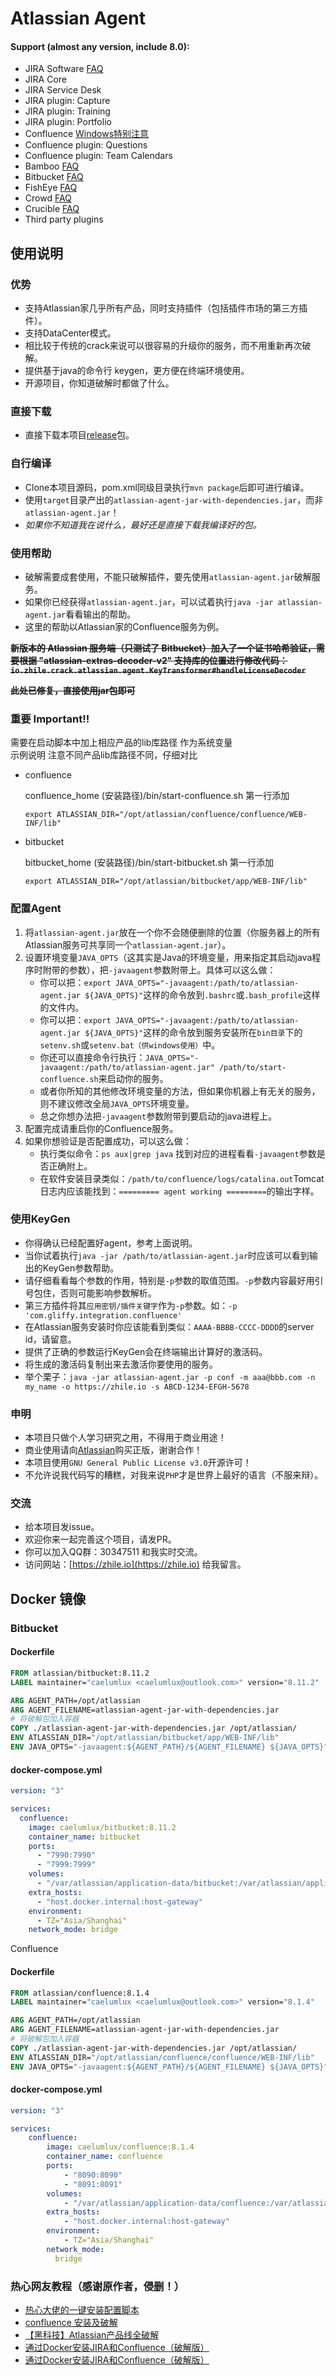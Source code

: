 # Atlassian Agent

#### Support (almost any version, include 8.0):
* JIRA Software [FAQ](doc/JIRA_FAQ.md)
* JIRA Core
* JIRA Service Desk
* JIRA plugin: Capture
* JIRA plugin: Training
* JIRA plugin: Portfolio
* Confluence [Windows特别注意](doc/Confluence_FAQ.md)
* Confluence plugin: Questions
* Confluence plugin: Team Calendars
* Bamboo [FAQ](doc/Bamboo_FAQ.md)
* Bitbucket [FAQ](doc/Bitbucket_FAQ.md)
* FishEye [FAQ](doc/FishEye_Crucible_FAQ.md)
* Crowd [FAQ](doc/Crowd_FAQ.md)
* Crucible [FAQ](doc/FishEye_Crucible_FAQ.md)
* Third party plugins

## 使用说明

### 优势
* 支持Atlassian家几乎所有产品，同时支持插件（包括插件市场的第三方插件）。
* 支持DataCenter模式。
* 相比较于传统的crack来说可以很容易的升级你的服务，而不用重新再次破解。
* 提供基于java的命令行 keygen，更方便在终端环境使用。
* 开源项目，你知道破解时都做了什么。

### 直接下载
* 直接下载本项目[release](https://gitee.com/pengzhile/atlassian-agent/releases)包。

### 自行编译
* Clone本项目源码，pom.xml同级目录执行`mvn package`后即可进行编译。
* 使用`target`目录产出的`atlassian-agent-jar-with-dependencies.jar`，而非`atlassian-agent.jar`！
* *如果你不知道我在说什么，最好还是直接下载我编译好的包。*

### 使用帮助
* 破解需要成套使用，不能只破解插件，要先使用`atlassian-agent.jar`破解服务。
* 如果你已经获得`atlassian-agent.jar`，可以试着执行`java -jar atlassian-agent.jar`看看输出的帮助。
* 这里的帮助以Atlassian家的Confluence服务为例。

~~**新版本的 Atlassian 服务端（只测试了 Bitbucket）加入了一个证书哈希验证，需要根据 "atlassian-extras-decoder-v2" 支持库的位置进行修改代码：`io.zhile.crack.atlassian.agent.KeyTransformer#handleLicenseDecoder`**~~

~~**此处已修复，直接使用jar包即可**~~

### 重要 Important!!

需要在启动脚本中加上相应产品的lib库路径 作为系统变量  
示例说明  注意不同产品lib库路径不同，仔细对比

* confluence

   confluence_home (安装路径)/bin/start-confluence.sh 第一行添加

   ```export ATLASSIAN_DIR="/opt/atlassian/confluence/confluence/WEB-INF/lib"```  


* bitbucket 

  bitbucket_home (安装路径)/bin/start-bitbucket.sh 第一行添加 

   ```export ATLASSIAN_DIR="/opt/atlassian/bitbucket/app/WEB-INF/lib"```
 
### 配置Agent
1. 将`atlassian-agent.jar`放在一个你不会随便删除的位置（你服务器上的所有Atlassian服务可共享同一个`atlassian-agent.jar`）。
2. 设置环境变量`JAVA_OPTS`（这其实是Java的环境变量，用来指定其启动java程序时附带的参数），把`-javaagent`参数附带上。具体可以这么做：
   * 你可以把：`export JAVA_OPTS="-javaagent:/path/to/atlassian-agent.jar ${JAVA_OPTS}"`这样的命令放到`.bashrc`或`.bash_profile`这样的文件内。
   * 你可以把：`export JAVA_OPTS="-javaagent:/path/to/atlassian-agent.jar ${JAVA_OPTS}"`这样的命令放到服务安装所在`bin目录`下的`setenv.sh`或`setenv.bat（供windows使用）`中。
   * 你还可以直接命令行执行：`JAVA_OPTS="-javaagent:/path/to/atlassian-agent.jar" /path/to/start-confluence.sh`来启动你的服务。
   * 或者你所知的其他修改环境变量的方法，但如果你机器上有无关的服务，则不建议修改全局`JAVA_OPTS`环境变量。
   * 总之你想办法把`-javaagent`参数附带到要启动的java进程上。
3. 配置完成请重启你的Confluence服务。
4. 如果你想验证是否配置成功，可以这么做：
   * 执行类似命令：`ps aux|grep java` 找到对应的进程看看`-javaagent`参数是否正确附上。
   * 在软件安装目录类似：`/path/to/confluence/logs/catalina.out`Tomcat日志内应该能找到：`========= agent working =========`的输出字样。

### 使用KeyGen
* 你得确认已经配置好agent，参考上面说明。
* 当你试着执行`java -jar /path/to/atlassian-agent.jar`时应该可以看到输出的KeyGen参数帮助。
* 请仔细看看每个参数的作用，特别是`-p`参数的取值范围。`-p`参数内容最好用引号包住，否则可能影响参数解析。
* 第三方插件将其`应用密钥/插件关键字`作为`-p`参数。如：`-p 'com.gliffy.integration.confluence'`
* 在Atlassian服务安装时你应该能看到类似：`AAAA-BBBB-CCCC-DDDD`的server id，请留意。
* 提供了正确的参数运行KeyGen会在终端输出计算好的激活码。
* 将生成的激活码复制出来去激活你要使用的服务。
* 举个栗子：`java -jar atlassian-agent.jar -p conf -m aaa@bbb.com -n my_name -o https://zhile.io -s ABCD-1234-EFGH-5678`

### 申明
* 本项目只做个人学习研究之用，不得用于商业用途！
* 商业使用请向[Atlassian](https://www.atlassian.com)购买正版，谢谢合作！
* 本项目使用`GNU General Public License v3.0`开源许可！
* 不允许说我代码写的糟糕，对我来说`PHP`才是世界上最好的语言（不服来辩）。

### 交流
* 给本项目发issue。
* 欢迎你来一起完善这个项目，请发PR。
* 你可以加入QQ群：30347511 和我实时交流。
* 访问网站：[https://zhile.io](https://zhile.io) 给我留言。

## Docker 镜像

### Bitbucket
#### Dockerfile
```dockerfile
FROM atlassian/bitbucket:8.11.2
LABEL maintainer="caelumlux <caelumlux@outlook.com>" version="8.11.2"

ARG AGENT_PATH=/opt/atlassian
ARG AGENT_FILENAME=atlassian-agent-jar-with-dependencies.jar
# 将破解包加入容器
COPY ./atlassian-agent-jar-with-dependencies.jar /opt/atlassian/
ENV ATLASSIAN_DIR="/opt/atlassian/bitbucket/app/WEB-INF/lib"
ENV JAVA_OPTS="-javaagent:${AGENT_PATH}/${AGENT_FILENAME} ${JAVA_OPTS}"
```
#### docker-compose.yml
```yaml
version: "3"

services:
  confluence:
    image: caelumlux/bitbucket:8.11.2
    container_name: bitbucket
    ports:
      - "7990:7990"
      - "7999:7999"
    volumes:
      - "/var/atlassian/application-data/bitbucket:/var/atlassian/application-data/bitbucket "
    extra_hosts:
      - "host.docker.internal:host-gateway"
    environment:
      - TZ="Asia/Shanghai"
    network_mode: bridge

```
Confluence

#### Dockerfile

```dockerfile
FROM atlassian/confluence:8.1.4
LABEL maintainer="caelumlux <caelumlux@outlook.com>" version="8.1.4"

ARG AGENT_PATH=/opt/atlassian
ARG AGENT_FILENAME=atlassian-agent-jar-with-dependencies.jar
# 将破解包加入容器
COPY ./atlassian-agent-jar-with-dependencies.jar /opt/atlassian/
ENV ATLASSIAN_DIR="/opt/atlassian/confluence/confluence/WEB-INF/lib"
ENV JAVA_OPTS="-javaagent:${AGENT_PATH}/${AGENT_FILENAME} ${JAVA_OPTS}"
```

#### docker-compose.yml

```yaml
version: "3"

services:
    confluence:
        image: caelumlux/confluence:8.1.4
        container_name: confluence
        ports:
            - "8090:8090"
            - "8091:8091"
        volumes:
            - "/var/atlassian/application-data/confluence:/var/atlassian/application-data/confluence"
        extra_hosts:
            - "host.docker.internal:host-gateway"
        environment:
            - TZ="Asia/Shanghai"
        network_mode:
          bridge
```

### 热心网友教程（感谢原作者，侵删！）
* [热心大佬的一键安装配置脚本](https://github.com/alues/atlassian_install_script)
* [confluence 安装及破解](https://www.qinjj.tech/2019/01/04/confluence%20install/)
* [【黑科技】Atlassian产品线全破解](https://tech.cuixiangbin.com/?p=1248)
* [通过Docker安装JIRA和Confluence（破解版）](https://www.jianshu.com/p/b95ceabd3e9d)
* [通过Docker安装JIRA和Confluence（破解版）](https://my.oschina.net/wuweixiang/blog/3014644)